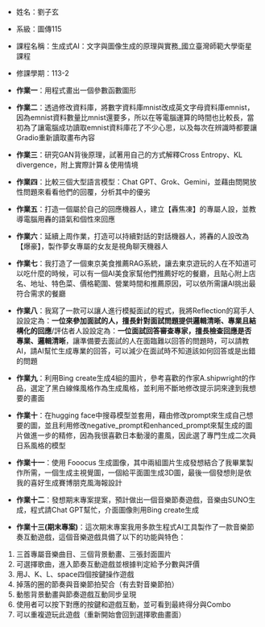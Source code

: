 + 姓名：劉子玄
- 系級：圖傳115
* 課程名稱：生成式AI：文字與圖像生成的原理與實務_國立臺灣師範大學衛星課程
+ 修課學期：113-2


+ **作業一**：用程式畫出一個參數函數圖形
+ **作業二**：透過修改資料庫，將數字資料庫mnist改成英文字母資料庫emnist，因為emnist資料數量比mnist還要多，所以在等電腦運算的時間也比較長，當初為了讓電腦成功讀取emnist資料庫花了不少心思，以及每次在辨識時都要讓Gradio重新讀取畫布內容
+ **作業三**：研究GAN背後原理，試著用自己的方式解釋Cross Entropy、KL divergence，附上實際計算＆使用情境
+ **作業四**：比較三個大型語言模型：Chat GPT、Grok、Gemini，並藉由問開放性問題來看看他們的回覆，分析其中的優劣
+ **作業五**：打造一個屬於自己的回應機器人，建立【轟焦凍】的專屬人設，並教導電腦用轟的語氣和個性來回應
+ **作業六**：延續上周作業，打造可以持續對話的對話機器人，將轟的人設改為【爆豪】，製作夢女專屬的女友是視角聊天機器人
+ **作業七**：我打造了一個東京美食推薦RAG系統，讓去東京遊玩的人在不知道可以吃什麼的時候，可以有一個AI美食家幫他們推薦好吃的餐廳，且貼心附上店名、地址、特色菜、價格範圍、營業時間和推薦原因，可以依所需讓AI挑出最符合需求的餐廳
+ **作業八**：我寫了一款可以讓人進行模擬面試的程式，我將Reflection的寫手人設設定為：**一位來參加面試的人，擅長針對面試問題提供邏輯清晰、專業且結構化的回應**/評估者人設設定為：**一位面試回答審查專家，擅長檢查回應是否專業、邏輯清晰**，讓準備要去面試的人在面臨難以回答的問題時，可以請教AI，請AI幫忙生成專業的回答，可以減少在面試時不知道該如何回答或是出錯的問題
+ **作業九**：利用Bing create生成4組的圖片，參考喜歡的作家A.shipwright的作品，選定了黑白線條風格作為生成風格，並利用不斷地修改提示詞來達到我想要的畫面
+ **作業十**：在hugging face中搜尋模型並套用，藉由修改prompt來生成自己想要的圖，並且利用修改negative_prompt和enhanced_prompt來幫生成的圖片做進一步的精修，因為我很喜歡日本動漫的畫風，因此選了專門生成二次員日系風格的模型
+ **作業十一**：使用 Fooocus 生成圖像，其中兩組圖片生成發想結合了我畢業製作所需，一個生成主視覺圖，一個給平面圖生成3D圖，最後一個發想則是依我的喜好生成賽博朋克風海報設計
+ **作業十二**：發想期末專案提案，預計做出一個音樂節奏遊戲，音樂由SUNO生成，程式請Chat GPT幫忙，介面圖像則用Bing create生成
+  **作業十三(期末專案)**：這次期末專案我用多款生程式AI工具製作了一款音樂節奏互動遊戲，這個音樂遊戲具備了以下的功能與特色：
1.	三首專屬音樂曲目、三個背景動畫、三張封面圖片
2.	可選擇歌曲，進入節奏互動遊戲並根據判定給予分數與評價
3.	用J、K、L、space四個按鍵操作遊戲
4.	掉落的圈的節奏與音樂節拍契合（有去對音樂節拍）
5.	動態背景動畫與節奏遊戲互動同步呈現
6.	使用者可以按下對應的按鍵和遊戲互動，並可看到最終得分與Combo
7.	可以重複遊玩此遊戲（重新開始會回到選擇歌曲畫面）

